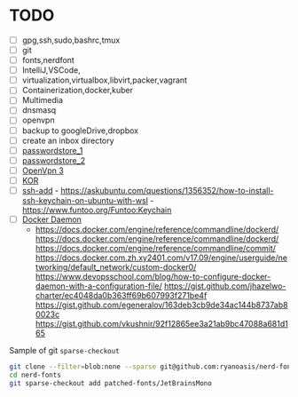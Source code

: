 TODO
=========
- [ ] gpg,ssh,sudo,bashrc,tmux
- [ ] git
- [ ] fonts,nerdfont
- [ ] IntelliJ,VSCode,
- [ ] virtualization,virtualbox,libvirt,packer,vagrant
- [ ] Containerization,docker,kuber
- [ ] Multimedia
- [ ] dnsmasq
- [ ] openvpn
- [ ] backup to googleDrive,dropbox
- [ ] create an inbox directory
- [ ] [passwordstore_1](https://docs.ansible.com/ansible/latest/collections/community/general/passwordstore_lookup.html)
- [ ] [passwordstore_2](https://docs.ansible.com/ansible/2.9/plugins/lookup/passwordstore.html)
- [ ] [OpenVpn 3](https://openvpn.net/cloud-docs/owner/connectors/connector-user-guides/openvpn-3-client-for-linux.html)
- [ ] [KOR](https://github.com/yonahd/kor)
- [ ] [ssh-add](https://junyonglee.me/ssh/How-to-permanently-add-private-key-passphrase-to-ssh-agent/)
      - https://askubuntu.com/questions/1356352/how-to-install-ssh-keychain-on-ubuntu-with-wsl
      - https://www.funtoo.org/Funtoo:Keychain
- [ ] [Docker Daemon](https://docs.docker.com/config/containers/logging/configure/)
  - https://docs.docker.com/engine/reference/commandline/dockerd/
    https://docs.docker.com/engine/reference/commandline/dockerd/
    https://docs.docker.com/engine/reference/commandline/commit/
    https://docs.docker.com.zh.xy2401.com/v17.09/engine/userguide/networking/default_network/custom-docker0/
    https://www.devopsschool.com/blog/how-to-configure-docker-daemon-with-a-configuration-file/
    https://gist.github.com/jhazelwo-charter/ec4048da0b363ff69b607993f271be4f
    https://gist.github.com/egeneralov/163deb3cb9de34ac144b8737ab80023c
    https://gist.github.com/vkushnir/92f12865ee3a21ab9bc47088a681d165

Sample of git `sparse-checkout`
```bash
git clone --filter=blob:none --sparse git@github.com:ryanoasis/nerd-fonts
cd nerd-fonts
git sparse-checkout add patched-fonts/JetBrainsMono
```